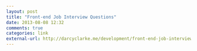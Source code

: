 ```yaml
---
layout: post
title: "Front-end Job Interview Questions"
date: 2013-08-08 12:32
comments: true
categories: link
external-url: http://darcyclarke.me/development/front-end-job-interview-questions/
---
```

